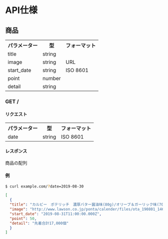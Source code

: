# API仕様
## 商品
<table>
<tr><th>パラメーター</th><th>型</th><th>フォーマット</th></tr>
<tr><td>title</td><td>string</td><td></td></tr>
<tr><td>image</td><td>string</td><td>URL</td></tr>
<tr><td>start_date</td><td>string</td><td>ISO 8601</td></tr>
<tr><td>point</td><td>number</td><td></td></tr>
<tr><td>detail</td><td>string</td><td></td></tr>
</table>

### GET /
#### リクエスト
<table>
<tr><th>パラメーター</th><th>型</th><th>フォーマット</th></tr>
<tr><td>date</td><td>string</td><td>ISO 8601</td></tr>
</table>

#### レスポンス
商品の配列

#### 例
```sh
$ curl example.com/?date=2019-08-30
```

```json
[
  {
  "title": "カルビー　ポテリッチ　濃厚バター醤油味(80g)/オリーブ＆ガーリック味(70g)",
  "image": "http://www.lawson.co.jp/ponta/calender/files/ota_190801_146.png",
  "start_date": "2019-08-31T11:00:00.000Z",
  "point": 50,
  "detail": "先着合計17,000個"
  }
]
```

